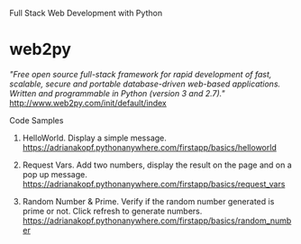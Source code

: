 Full Stack Web Development with Python
# web2py
<i>"Free open source full-stack framework for rapid development of fast, scalable, secure and portable database-driven web-based applications. Written and programmable in Python (version 3 and 2.7)."</i> http://www.web2py.com/init/default/index 

Code Samples <p>
1) HelloWorld.
Display a simple message. <br> https://adrianakopf.pythonanywhere.com/firstapp/basics/helloworld

2) Request Vars. Add two numbers, display the result on the page and on a pop up message. <br>
https://adrianakopf.pythonanywhere.com/firstapp/basics/request_vars

3) Random Number & Prime.
Verify if the random number generated is prime or not. Click refresh to generate numbers. <br>
https://adrianakopf.pythonanywhere.com/firstapp/basics/random_number


